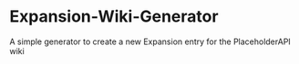# Expansion-Wiki-Generator
A simple generator to create a new Expansion entry for the PlaceholderAPI wiki
